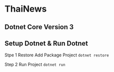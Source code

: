 # ThaiNews

## Dotnet Core Version 3

## Setup Dotnet & Run Dotnet

Stpe 1 Restore Add Package Project `dotnet restore`

Step 2 Run Project  `dotnet run`
